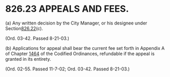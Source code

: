 826.23 APPEALS AND FEES.
========================

​(a) Any written decision by the City Manager, or his designee under
Section[826.22](3bc0b929.html)(c).

(Ord. 03-42. Passed 8-21-03.)

​(b) Applications for appeal shall bear the current fee set forth in
Appendix A of Chapter [1464](58d37b9c.html) of the Codified Ordinances,
refundable if the appeal is granted in its entirety.

(Ord. 02-55. Passed 11-7-02; Ord. 03-42. Passed 8-21-03.)
